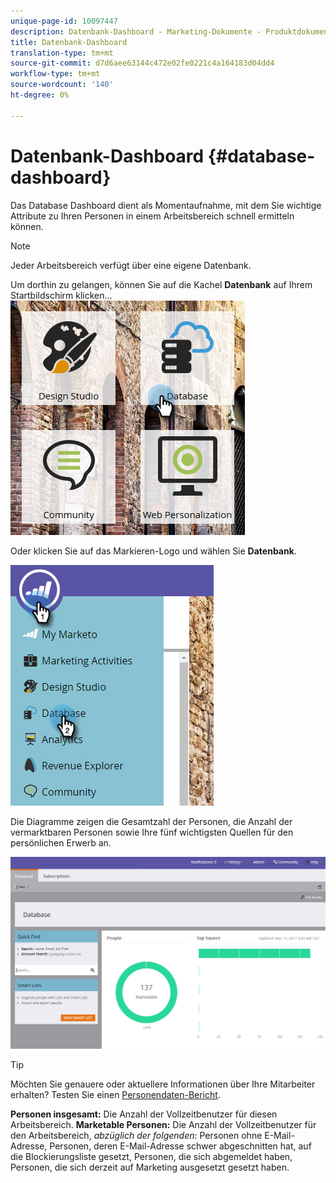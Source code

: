 ```yaml
---
unique-page-id: 10097447
description: Datenbank-Dashboard - Marketing-Dokumente - Produktdokumentation
title: Datenbank-Dashboard
translation-type: tm+mt
source-git-commit: d7d6aee63144c472e02fe0221c4a164183d04dd4
workflow-type: tm+mt
source-wordcount: '140'
ht-degree: 0%

---
```



# Datenbank-Dashboard {#database-dashboard}

Das Database Dashboard dient als Momentaufnahme, mit dem Sie wichtige Attribute zu Ihren Personen in einem Arbeitsbereich schnell ermitteln können.

>[!NOTE]
>
>Jeder Arbeitsbereich verfügt über eine eigene Datenbank.

Um dorthin zu gelangen, können Sie auf die Kachel **Datenbank** auf Ihrem Startbildschirm klicken...   ![](assets/db-3.png)

Oder klicken Sie auf das Markieren-Logo und wählen Sie **Datenbank**.

![](assets/db2.png)

Die Diagramme zeigen die Gesamtzahl der Personen, die Anzahl der vermarktbaren Personen sowie Ihre fünf wichtigsten Quellen für den persönlichen Erwerb an.

![](assets/three-7.png)

>[!TIP]
>
>Möchten Sie genauere oder aktuellere Informationen über Ihre Mitarbeiter erhalten? Testen Sie einen [Personendaten-Bericht](../../../../product-docs/reporting/basic-reporting/report-types/people-performance-report.md).

**Personen insgesamt:** Die Anzahl der Vollzeitbenutzer für diesen Arbeitsbereich.  **Marketable Personen:** Die Anzahl der Vollzeitbenutzer für den Arbeitsbereich, *abzüglich der folgenden*: Personen ohne E-Mail-Adresse, Personen, deren E-Mail-Adresse schwer abgeschnitten hat, auf die Blockierungsliste gesetzt, Personen, die sich abgemeldet haben, Personen, die sich derzeit auf Marketing ausgesetzt gesetzt haben.

